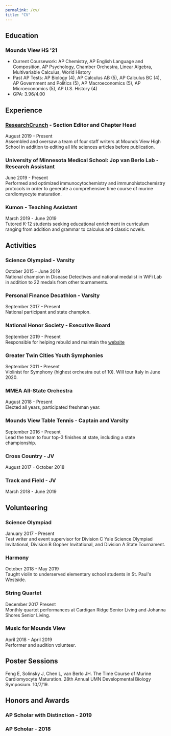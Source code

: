 ```yaml
---
permalink: /cv/
title: "CV"
---
```


## Education
### Mounds View HS '21
- Current Coursework: AP Chemistry, AP English Language and Composition, AP Psychology, Chamber Orchestra, Linear Algebra, Multivariable Calculus, World History <br>
- Past AP Tests: AP Biology (4), AP Calculus AB (5), AP Calculus BC (4), AP Government and Politics (5), AP Macroeconomics (5), AP Microeconomics (5), AP U.S. History (4) <br>
- GPA: 3.96/4.00

## Experience
### [ResearchCrunch](https://researchcrunch.org/) - Section Editor and Chapter Head
August 2019 - Present <br>
Assembled and oversaw a team of four staff writers at Mounds View High School in addition to editing all life sciences articles before publication.
### University of Minnesota Medical School: Jop van Berlo Lab - Research Assistant
June 2019 - Present <br>
Performed and optimized immunocytochemistry and immunohistochemistry protocols in order to generate a comprehensive time course of murine cardiomyocyte maturation.
### Kumon - Teaching Assistant
March 2019 - June 2019 <br>
Tutored K-12 students seeking educational enrichment in curriculum ranging from addition and grammar to calculus and classic novels.

## Activities
### Science Olympiad - Varsity
October 2015 - June 2019 <br>
National champion in Disease Detectives and national medalist in WiFi Lab in addition to 22 medals from other tournaments.
### Personal Finance Decathlon - Varsity
September 2017 - Present <br>
National participant and state champion.
### National Honor Society - Executive Board
September 2019 - Present <br>
Responsible for helping rebuild and maintain the [website](https://moundsviewnhs.com/)
### Greater Twin Cities Youth Symphonies
September 2011 - Present <br>
Violinist for Symphony (highest orchestra out of 10). Will tour Italy in June 2020.
### MMEA All-State Orchestra
August 2018 - Present <br>
Elected all years, participated freshman year.
### Mounds View Table Tennis - Captain and Varsity
September 2016 - Present <br>
Lead the team to four top-3 finishes at state, including a state championship.
### Cross Country - JV
August 2017 - October 2018
### Track and Field - JV
March 2018 - June 2019

## Volunteering
### Science Olympiad
January 2017 - Present <br>
Test writer and event supervisor for Division C Yale Science Olympiad Invitational, Division B Gopher Invitational, and Division A State Tournament.
### Harmony
October 2018 - May 2019 <br>
Taught violin to underserved elementary school students in St. Paul's Westside.
### String Quartet
December 2017  Present <br>
Monthly quartet performances at Cardigan Ridge Senior Living and Johanna Shores Senior Living.
### Music for Mounds View
April 2018 - April 2019  <br>
Performer and audition volunteer.

## Poster Sessions
Feng E, Solinsky J, Chen L, van Berlo JH. The Time Course of Murine Cardiomyocyte Maturation. 28th Annual UMN Developmental Biology Symposium. 10/7/19.

## Honors and Awards
### AP Scholar with Distinction - 2019
### AP Scholar - 2018
